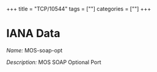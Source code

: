 +++
title = "TCP/10544"
tags = [""]
categories = [""]
+++

# IANA Data

_Name:_ MOS-soap-opt

_Description:_ MOS SOAP Optional Port

